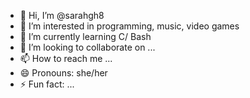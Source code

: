 - 👋 Hi, I’m @sarahgh8
- 👀 I’m interested in programming, music, video games
- 🌱 I’m currently learning C/ Bash 
- 💞️ I’m looking to collaborate on ...
- 📫 How to reach me ...
- 😄 Pronouns: she/her
- ⚡ Fun fact: ...

<!---
sarahgh8/sarahgh8 is a ✨ special ✨ repository because its `README.md` (this file) appears on your GitHub profile.
You can click the Preview link to take a look at your changes.
--->
